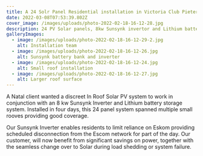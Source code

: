 ```yaml
---
title: A 24 Solr Panel Residential installation in Victoria Club Pietermaritzburg
date: 2022-03-08T07:53:39.802Z
cover_image: /images/uploads/photo-2022-02-18-16-12-28.jpg
description: 24 PV Solar panels, 8kw Sunsynk invertor and Lithium battery storage system.
galleryImages:
  - image: /images/uploads/photo-2022-02-18-16-12-29-2.jpg
    alt: Installation team
  - image: /images/uploads/photo-2022-02-18-16-12-26.jpg
    alt: Sunsynk battery bank and inverter
  - image: /images/uploads/photo-2022-02-18-16-12-24.jpg
    alt: Small roof installation
  - image: /images/uploads/photo-2022-02-18-16-12-27.jpg
    alt: Larger roof surface
---
```

A Natal client wanted a discreet In Roof Solar PV system to work in conjunction with an 8 kw Sunsynk Inverter and Lithium battery storage system. Installed in four days, this 24 panel system spanned multiple small rooves providing good coverage. 

Our Sunsynk Inverter enables residents to limit reliance on Eskom providing scheduled disconnection from the Escom network for part of the day. Our customer, will now benefit from significant savings on power, together with the seamless change over to Solar during load shedding or system failure.